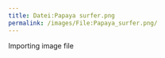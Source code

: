 ```yaml
---
title: Datei:Papaya surfer.png
permalink: /images/File:Papaya_surfer.png/
---
```


Importing image file